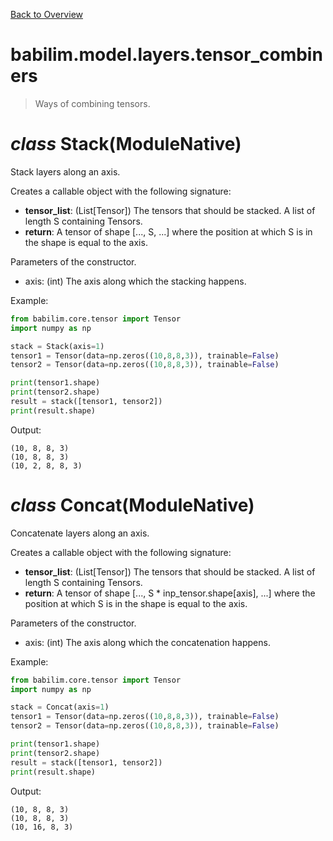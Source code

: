 [Back to Overview](../../../README.md)

# babilim.model.layers.tensor_combiners

> Ways of combining tensors.

# *class* **Stack**(ModuleNative)

Stack layers along an axis.

Creates a callable object with the following signature:
* **tensor_list**: (List[Tensor]) The tensors that should be stacked. A list of length S containing Tensors.
* **return**: A tensor of shape [..., S, ...] where the position at which S is in the shape is equal to the axis.

Parameters of the constructor.
* axis: (int) The axis along which the stacking happens.


Example:
```python
from babilim.core.tensor import Tensor
import numpy as np

stack = Stack(axis=1)
tensor1 = Tensor(data=np.zeros((10,8,8,3)), trainable=False)
tensor2 = Tensor(data=np.zeros((10,8,8,3)), trainable=False)

print(tensor1.shape)
print(tensor2.shape)
result = stack([tensor1, tensor2])
print(result.shape)
```
Output:
```
(10, 8, 8, 3)
(10, 8, 8, 3)
(10, 2, 8, 8, 3)

```

# *class* **Concat**(ModuleNative)

Concatenate layers along an axis.

Creates a callable object with the following signature:
* **tensor_list**: (List[Tensor]) The tensors that should be stacked. A list of length S containing Tensors.
* **return**: A tensor of shape [..., S * inp_tensor.shape[axis], ...] where the position at which S is in the shape is equal to the axis.

Parameters of the constructor.
* axis: (int) The axis along which the concatenation happens.


Example:
```python
from babilim.core.tensor import Tensor
import numpy as np

stack = Concat(axis=1)
tensor1 = Tensor(data=np.zeros((10,8,8,3)), trainable=False)
tensor2 = Tensor(data=np.zeros((10,8,8,3)), trainable=False)

print(tensor1.shape)
print(tensor2.shape)
result = stack([tensor1, tensor2])
print(result.shape)
```
Output:
```
(10, 8, 8, 3)
(10, 8, 8, 3)
(10, 16, 8, 3)

```

